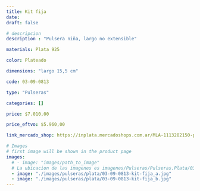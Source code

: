 ```yaml
---
title: Kit fija
date: 
draft: false

# descripcion
description : "Pulsera niña, largo no extensible"

materials: Plata 925

color: Plateado

dimensions: "largo 15,5 cm"

code: 03-09-0813

type: "Pulseras"

categories: []

price: $7.010,00

price_eftvo: $5.960,00

link_mercado_shop: https://inplata.mercadoshops.com.ar/MLA-1113282150-pulsera-de-plata-para-niña-kit-fija---apta-grabado-_JM

# Images
# first image will be shown in the product page
images:
  # - image: "images/path_to_image"
  # La ubicacion de las imagenes es imagenes/Pulseras/Pulseras.Plata/03-09-0813-kit-fija
  - image: "./images/pulseras/plata/03-09-0813-kit-fija_a.jpg"
  - image: "./images/pulseras/plata/03-09-0813-kit-fija_b.jpg"
---
```

